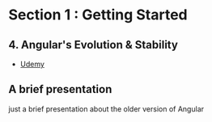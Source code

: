 # Section 1 : Getting Started

## 4. Angular's Evolution & Stability

- [Udemy](https://www.udemy.com/course/the-complete-guide-to-angular-2/learn/lecture/43778652#overview)

## A brief presentation

just a brief presentation about the older version of Angular
